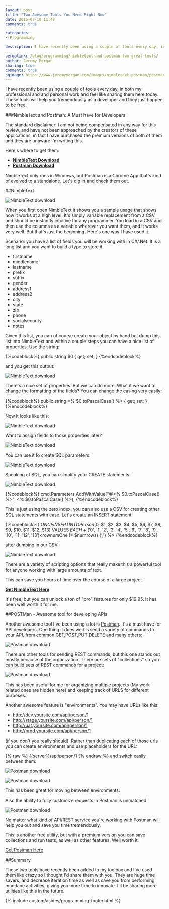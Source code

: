 ```yaml
---
layout: post
title: "Two Awesome Tools You Need Right Now"
date: 2015-07-19 11:49
comments: true

categories: 
- Programming

description: I have recently been using a couple of tools every day, in both my professional and and personal work and feel like sharing them here today. These tools will help you tremendously as a developer and they just happen to be free.

permalink: /blog/programming/nimbletext-and-postman-two-great-tools/
author: Jeremy Morgan
sharing: true
comments: true
ogimage: https://www.jeremymorgan.com/images/nimbletext-postman/postman-02.jpg
---
```

I have recently been using a couple of tools every day, in both my professional and and personal work and feel like sharing them here today. These tools will help you tremendously as a developer and they just happen to be free. 
<!-- more -->
###NimbleText and Postman: A Must have for Developers

The standard disclaimer: I am not being compensated in any way for this review, and have not been approached by the creators of these applications, in fact I have purchased the premium versions of both of them and they are unaware I'm writing this. 

Here's where to get them:

- **[NimbleText Download](http://nimbletext.com/ "Nimble Text")**
- **[Postman Download](https://www.getpostman.com/ "Get Postman")**

NimbleText only runs in Windows, but Postman is a Chrome App that's kind of evolved to a standalone. Let's dig in and check them out. 

##NimbleText

![NimbleText download](/images/nimbletext-postman/nimbletext-01.jpg)

When you first open NimbleText it shows you a sample usage that shows how it works at a high level. It's simply variable replacement from a CSV and should be instantly intuitive for any programmer. You load in a CSV and then use the columns as a variable wherever you want them, and it works very well. But that's just the beginning. Here's one way I have used it. 

Scenario: you have a list of fields you will be working with in C#/.Net. It is a long list and you want to build a type to store it:

- firstname
- middlename
- lastname
- prefix
- suffix
- gender
- address1
- address2
- city
- state
- zip
- phone
- socialsecurity
- notes

Given this list, you can of course create your object by hand but dump this list into NimbleText and within a couple steps you can have a nice list of properties. Use the string:

{%codeblock%}
public string $0 { get; set; }
{%endcodeblock%}

and you get this output: 

![NimbleText download](/images/nimbletext-postman/nimbletext-02.jpg)

There's a nice set of properties. But we can do more. What if we want to change the formatting of the fields? You can change the casing very easily:

{%codeblock%}
public string <% $0.toPascalCase() %> { get; set; }
{%endcodeblock%}

Now it looks like this:

![NimbleText download](/images/nimbletext-postman/nimbletext-03.jpg)

Want to assign fields to those properties later?

![NimbleText download](/images/nimbletext-postman/nimbletext-05.jpg)

You can use it to create SQL parameters:

![NimbleText download](/images/nimbletext-postman/nimbletext-04.jpg)

Speaking of SQL, you can simplify your CREATE statements:

![NimbleText download](/images/nimbletext-postman/nimbletext-06.jpg)

{%codeblock%}
cmd.Parameters.AddWithValue("@<% $0.toPascalCase() %>", <% $0.toPascalCase() %>);
{%endcodeblock%}


This is just using the zero index, you can also use a CSV for creating other SQL statements with ease. Let's create an INSERT statement:

{%codeblock%}
$ONCE
INSERT INTO Person ($0, $1, $2, $3, $4, $5, $6, $7, $8, $9, $10, $11, $12, $13) 
VALUES
$EACH+ ('$0', '$1', '$2', '$3', '$4', '$5', '$6', '$7', '$8', '$9', '$10', '$11', '$12', '$13')<% if ($rownumOne != $numrows) {','} %>
{%endcodeblock%}

after dumping in our CSV:

![NimbleText download](/images/nimbletext-postman/nimbletext-07.jpg)

There are a variety of scripting options that really make this a powerful tool for anyone working with large amounts of text. 

This can save you hours of time over the course of a large project. 

**[Get NimbleText Here](http://nimbletext.com/ "Nimble Text")**

It's free, but you can unlock a ton of "pro" features for only $19.95. It has been well worth it for me. 

##POSTMan - Awesome tool for developing APIs

Another awesome tool I've been using a lot is [Postman](https://www.getpostman.com/ "Get Postman"). It's a must have for API developers. One thing it does well is send a variety of commands to your API, from common GET,POST,PUT,DELETE and many others:

 ![Postman download](/images/nimbletext-postman/postman-01.jpg)

There are other tools for sending REST commands, but this one stands out mostly because of the organization. There are sets of "collections" so you can build sets of REST commands for a project:

 ![Postman download](/images/nimbletext-postman/postman-02.jpg)

This has been useful for me for organizing multiple projects (My work related ones are hidden here) and keeping track of URLS for different purposes. 

Another awesome feature is "environments". You may have URLs like this:

- http://dev.yoursite.com/api/person/1
- http://stage.yoursite.com/api/person/1
- http://uat.yoursite.com/api/person/1
- http://prod.yoursite.com/api/person/1

(if you don't you really should). Rather than duplicating each of those urls you can create environments and use placeholders for the URL:

{% raw %}
{{server}}/api/person/1
{% endraw %}
and switch easily between them:

![Postman download](/images/nimbletext-postman/postman-03.jpg)

![Postman download](/images/nimbletext-postman/postman-04.jpg)

This has been great for moving between environments.

Also the ability to fully customize requests in Postman is unmatched:

![Postman download](/images/nimbletext-postman/postman-05.jpg)

No matter what kind of API/REST service you're working with Postman will help you out and save you time tremendously.

This is another free utility, but with a premium version you can save collections and run tests, as well as other features. Well worth it. 

[Get Postman Here](https://www.getpostman.com/ "Get Postman")

##Summary

These two tools have recently been added to my toolbox and I've used them like crazy so I thought I'd share them with you. They are huge time savers, and decrease iteration time as well as save you from performing mundane activities, giving you more time to innovate. I'll be sharing more utilities like this in the future. 

{% include custom/asides/programming-footer.html %}